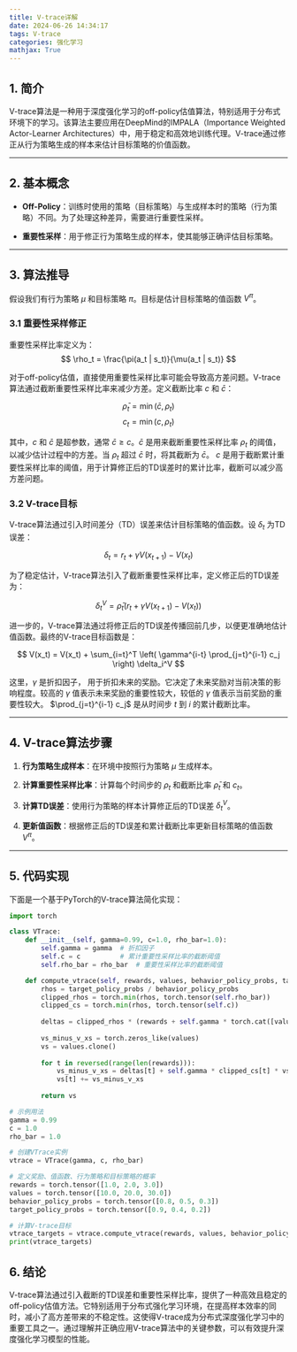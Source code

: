```yaml
---
title: V-trace详解
date: 2024-06-26 14:34:17
tags: V-trace
categories: 强化学习
mathjax: True
---
```



## 1. 简介

V-trace算法是一种用于深度强化学习的off-policy估值算法，特别适用于分布式环境下的学习。该算法主要应用在DeepMind的IMPALA（Importance Weighted Actor-Learner Architectures）中，用于稳定和高效地训练代理。V-trace通过修正从行为策略生成的样本来估计目标策略的价值函数。

---

## 2. 基本概念

- **Off-Policy**：训练时使用的策略（目标策略）与生成样本时的策略（行为策略）不同。为了处理这种差异，需要进行重要性采样。

- **重要性采样**：用于修正行为策略生成的样本，使其能够正确评估目标策略。

---

## 3. 算法推导

假设我们有行为策略 $\mu$ 和目标策略 $\pi$。目标是估计目标策略的值函数 $V^\pi$。

### 3.1 重要性采样修正

重要性采样比率定义为：
$$ \rho_t = \frac{\pi(a_t | s_t)}{\mu(a_t | s_t)} $$

对于off-policy估值，直接使用重要性采样比率可能会导致高方差问题。V-trace算法通过截断重要性采样比率来减少方差。定义截断比率 $c$ 和 $\bar{c}$：

$$ \bar{\rho}_t = \min(\bar{c}, \rho_t) $$
$$ c_t = \min(c, \rho_t) $$

其中，$c$ 和 $\bar{c}$ 是超参数，通常 $\bar{c} \geq c$。$\bar{c}$ 是用来截断重要性采样比率 $\rho_t$ 的阈值，以减少估计过程中的方差。当 $\rho_t$ 超过 $\bar{c}$ 时，将其截断为 $\bar{c}$。 $c$ 是用于截断累计重要性采样比率的阈值，用于计算修正后的TD误差时的累计比率，截断可以减少高方差问题。

### 3.2 V-trace目标

V-trace算法通过引入时间差分（TD）误差来估计目标策略的值函数。设 $\delta_t$ 为TD误差：

$$ \delta_t = r_t + \gamma V(x_{t+1}) - V(x_t) $$

为了稳定估计，V-trace算法引入了截断重要性采样比率，定义修正后的TD误差为：

$$ \delta_t^V = \bar{\rho}_t (r_t + \gamma V(x_{t+1}) - V(x_t)) $$

进一步的，V-trace算法通过将修正后的TD误差传播回前几步，以便更准确地估计值函数。最终的V-trace目标函数是：

$$ V(x_t) = V(x_t) + \sum_{i=t}^T \left( \gamma^{i-t} \prod_{j=t}^{i-1} c_j \right) \delta_i^V $$

这里，$\gamma$ 是折扣因子， 用于折扣未来的奖励。它决定了未来奖励对当前决策的影响程度。较高的 $\gamma$ 值表示未来奖励的重要性较大，较低的 $\gamma$ 值表示当前奖励的重要性较大。 $\prod_{j=t}^{i-1} c_j$ 是从时间步 $t$ 到 $i$ 的累计截断比率。

---

## 4. V-trace算法步骤

1. **行为策略生成样本**：在环境中按照行为策略 $\mu$ 生成样本。

2. **计算重要性采样比率**：计算每个时间步的 $\rho_t$ 和截断比率 $\bar{\rho}_t$ 和 $c_t$。

3. **计算TD误差**：使用行为策略的样本计算修正后的TD误差 $\delta_t^V$。

4. **更新值函数**：根据修正后的TD误差和累计截断比率更新目标策略的值函数 $V^\pi$。

---

## 5. 代码实现

下面是一个基于PyTorch的V-trace算法简化实现：

```python
import torch

class VTrace:
    def __init__(self, gamma=0.99, c=1.0, rho_bar=1.0):
        self.gamma = gamma  # 折扣因子
        self.c = c          # 累计重要性采样比率的截断阈值
        self.rho_bar = rho_bar  # 重要性采样比率的截断阈值

    def compute_vtrace(self, rewards, values, behavior_policy_probs, target_policy_probs):
        rhos = target_policy_probs / behavior_policy_probs
        clipped_rhos = torch.min(rhos, torch.tensor(self.rho_bar))
        clipped_cs = torch.min(rhos, torch.tensor(self.c))
        
        deltas = clipped_rhos * (rewards + self.gamma * torch.cat([values[1:], torch.zeros(1)]) - values)
        
        vs_minus_v_xs = torch.zeros_like(values)
        vs = values.clone()
        
        for t in reversed(range(len(rewards))):
            vs_minus_v_xs = deltas[t] + self.gamma * clipped_cs[t] * vs_minus_v_xs
            vs[t] += vs_minus_v_xs
        
        return vs

# 示例用法
gamma = 0.99
c = 1.0
rho_bar = 1.0

# 创建VTrace实例
vtrace = VTrace(gamma, c, rho_bar)

# 定义奖励、值函数、行为策略和目标策略的概率
rewards = torch.tensor([1.0, 2.0, 3.0])
values = torch.tensor([10.0, 20.0, 30.0])
behavior_policy_probs = torch.tensor([0.8, 0.5, 0.3])
target_policy_probs = torch.tensor([0.9, 0.4, 0.2])

# 计算V-trace目标
vtrace_targets = vtrace.compute_vtrace(rewards, values, behavior_policy_probs, target_policy_probs)
print(vtrace_targets)
```

## 6. 结论

V-trace算法通过引入截断的TD误差和重要性采样比率，提供了一种高效且稳定的off-policy估值方法。它特别适用于分布式强化学习环境，在提高样本效率的同时，减小了高方差带来的不稳定性。这使得V-trace成为分布式深度强化学习中的重要工具之一。通过理解并正确应用V-trace算法中的关键参数，可以有效提升深度强化学习模型的性能。